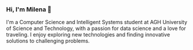 ### Hi, I'm Milena 👋

I'm a Computer Science and Intelligent Systems student at AGH University of Science and Technology, with a passion for data science and a love for traveling. I enjoy exploring new technologies and finding innovative solutions to challenging problems.

<!--
**MilSmo/MilSmo** is a ✨ _special_ ✨ repository because its `README.md` (this file) appears on your GitHub profile.

Here are some ideas to get you started:

- 🔭 I’m currently working on ...
- 🌱 I’m currently learning ...
- 👯 I’m looking to collaborate on ...
- 🤔 I’m looking for help with ...
- 💬 Ask me about ...
- 📫 How to reach me: ...
- 😄 Pronouns: ...
- ⚡ Fun fact: ...
-->
